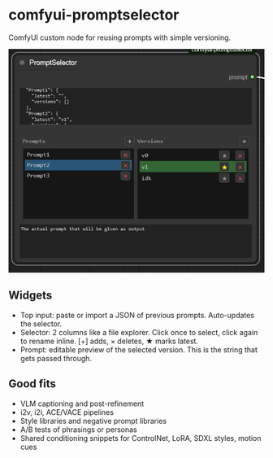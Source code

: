 # comfyui-promptselector

ComfyUI custom node for reusing prompts with simple versioning.

![Selector screenshot](docs/screenshot.png)

## Widgets
- Top input: paste or import a JSON of previous prompts. Auto-updates the selector.
- Selector: 2 columns like a file explorer. Click once to select, click again to rename inline. [+] adds, × deletes, ★ marks latest.
- Prompt: editable preview of the selected version. This is the string that gets passed through.

## Good fits
- VLM captioning and post-refinement
- i2v, i2i, ACE/VACE pipelines
- Style libraries and negative prompt libraries
- A/B tests of phrasings or personas
- Shared conditioning snippets for ControlNet, LoRA, SDXL styles, motion cues